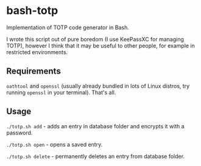 # bash-totp

Implementation of TOTP code generator in Bash.

I wrote this script out of pure boredom (I use KeePassXC for managing TOTP), however I think that it may be useful to other people, for example in restricted environments.

## Requirements

`oathtool` and `openssl` (usually already bundled in lots of Linux distros, try running `openssl` in your terminal). That's all.

## Usage

`./totp.sh add` - adds an entry in database folder and encrypts it with a password.

`./totp.sh open` - opens a saved entry.

`./totp.sh delete` - permanently deletes an entry from database folder.
